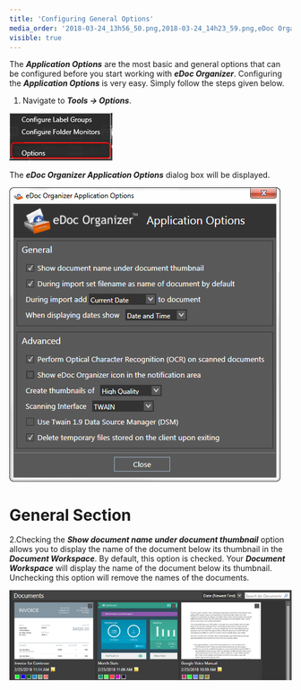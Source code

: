 ```yaml
---
title: 'Configuring General Options'
media_order: '2018-03-24_13h56_50.png,2018-03-24_14h23_59.png,eDoc Organizer Screenshot 1.png'
visible: true
---
```


The _**Application Options**_ are the most basic and general options that can be configured before you start working with _**eDoc Organizer**_. Configuring the _**Application Options**_ is very easy. Simply follow the steps given below.

1. Navigate to _**Tools -> Options**_.

![](2018-03-24_13h56_50.png)

The _**eDoc Organizer Application Options**_ dialog box will be displayed.

![](2018-03-24_14h23_59.png)

# General Section

2.Checking the _**Show document name under document thumbnail**_ option allows you to display the name of the document below its thumbnail in the _**Document Workspace**_.  By default, this option is checked. Your _**Document Workspace**_ will display the name of the document below its thumbnail. Unchecking this option will remove the names of the documents.

![](eDoc%20Organizer%20Screenshot%201.png)
